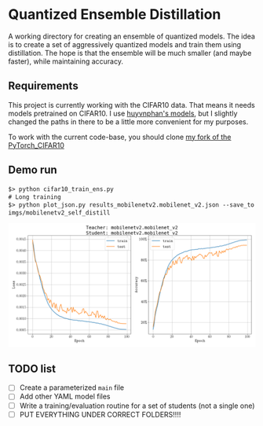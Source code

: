 # Quantized Ensemble Distillation

A working directory for creating an ensemble of quantized models.
The idea is to create a set of aggressively quantized models and train them using distillation.
The hope is that the ensemble will be much smaller (and maybe faster), while maintaining accuracy.

## Requirements

This project is currently working with the CIFAR10 data.
That means it needs models pretrained on CIFAR10.
I use [huyvnphan's models](https://github.com/huyvnphan/PyTorch_CIFAR10), but I slightly changed the paths in there to be a little more convenient for my purposes.

To work with the current code-base, you should clone [my fork of the PyTorch_CIFAR10](https://github.com/z-a-f/PyTorch_CIFAR10)

## Demo run

```shell
$> python cifar10_train_ens.py
# Long training
$> python plot_json.py results_mobilenetv2.mobilenet_v2.json --save_to imgs/mobilenetv2_self_distill
```

![Demo run](imgs/mobilenetv2_self_distill.png)

## TODO list

- [ ] Create a parameterized `main` file
- [ ] Add other YAML model files
- [ ] Write a training/evaluation routine for a set of students (not a single one)
- [ ] PUT EVERYTHING UNDER CORRECT FOLDERS!!!!
